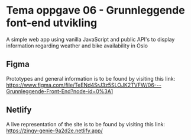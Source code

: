 # Tema oppgave 06 - Grunnleggende font-end utvikling
A simple web app using vanilla JavaScript and public API's to display information regarding weather and bike availability in Oslo
## Figma
Prototypes and general information is to be found by visiting this link:
https://www.figma.com/file/TeENd4SrJ3z5SLOJK2TVFW/06---Grunnleggende-Front-End?node-id=0%3A1

## Netlify
A live representation of the site is to be found by visiting this link:
https://zingy-genie-9a2d2e.netlify.app/
